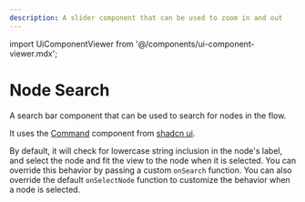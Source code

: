 ```yaml
---
description: A slider component that can be used to zoom in and out
---
```


import UiComponentViewer from '@/components/ui-component-viewer.mdx';

# Node Search

A search bar component that can be used to search for nodes in the flow.

It uses the [Command](https://ui.shadcn.com/docs/components/command) component
from [shadcn ui](https://ui.shadcn.com).

By default, it will check for lowercase string inclusion in the node's label,
and select the node and fit the view to the node when it is selected. You can
override this behavior by passing a custom `onSearch` function. You can also
override the default `onSelectNode` function to customize the behavior when a
node is selected.

<UiComponentViewer id="node-search" />
